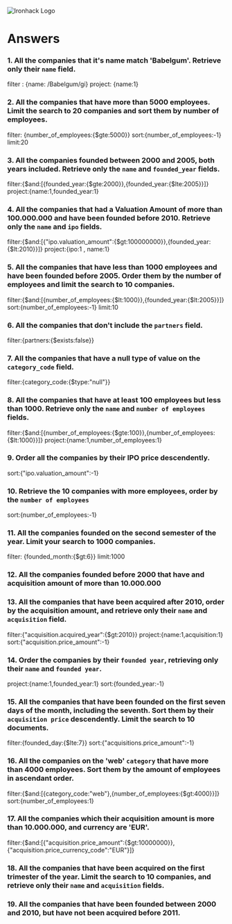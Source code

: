 ![Ironhack Logo](https://i.imgur.com/1QgrNNw.png)

# Answers

### 1. All the companies that it's name match 'Babelgum'. Retrieve only their `name` field.

<!-- Your Code Goes Here -->
filter : {name: /Babelgum/gi} 
project: {name:1}

### 2. All the companies that have more than 5000 employees. Limit the search to 20 companies and sort them by **number of employees**.

<!-- Your Code Goes Here -->
filter: {number_of_employees:{$gte:5000}}
sort:{number_of_employees:-1}
limit:20

### 3. All the companies founded between 2000 and 2005, both years included. Retrieve only the `name` and `founded_year` fields.

<!-- Your Code Goes Here -->
filter:{$and:[{founded_year:{$gte:2000}},{founded_year:{$lte:2005}}]}
project:{name:1,founded_year:1}

### 4. All the companies that had a Valuation Amount of more than 100.000.000 and have been founded before 2010. Retrieve only the `name` and `ipo` fields.

<!-- Your Code Goes Here -->
filter:{$and:[{"ipo.valuation_amount":{$gt:100000000}},{founded_year:{$lt:2010}}]}
project:{ipo:1 , name:1}
### 5. All the companies that have less than 1000 employees and have been founded before 2005. Order them by the number of employees and limit the search to 10 companies.

<!-- Your Code Goes Here -->
filter:{$and:[{number_of_employees:{$lt:1000}},{founded_year:{$lt:2005}}]}
sort:{number_of_employees:-1}
limit:10

### 6. All the companies that don't include the `partners` field.

<!-- Your Code Goes Here -->

filter:{partners:{$exists:false}}

### 7. All the companies that have a null type of value on the `category_code` field.

<!-- Your Code Goes Here -->
filter:{category_code:{$type:"null"}}

### 8. All the companies that have at least 100 employees but less than 1000. Retrieve only the `name` and `number of employees` fields.

<!-- Your Code Goes Here -->
filter:{$and:[{number_of_employees:{$gte:100}},{number_of_employees:{$lt:1000}}]}
project:{name:1,number_of_employees:1}

### 9. Order all the companies by their IPO price descendently.

<!-- Your Code Goes Here -->
sort:{"ipo.valuation_amount":-1}

### 10. Retrieve the 10 companies with more employees, order by the `number of employees`

<!-- Your Code Goes Here -->
sort:{number_of_employees:-1}

### 11. All the companies founded on the second semester of the year. Limit your search to 1000 companies.

<!-- Your Code Goes Here -->
filter: {founded_month:{$gt:6}}
limit:1000

<!-- ### 12. All the companies that have been 'deadpooled' after the third year. -->

<!-- Your Code Goes Here -->

### 12. All the companies founded before 2000 that have and acquisition amount of more than 10.000.000

<!-- Your Code Goes Here -->

### 13. All the companies that have been acquired after 2010, order by the acquisition amount, and retrieve only their `name` and `acquisition` field.

<!-- Your Code Goes Here -->
filter:{"acquisition.acquired_year":{$gt:2010}}
project:{name:1,acquisition:1}
sort:{"acquisition.price_amount":-1}

### 14. Order the companies by their `founded year`, retrieving only their `name` and `founded year`.

<!-- Your Code Goes Here -->
project:{name:1,founded_year:1}
sort:{founded_year:-1}

### 15. All the companies that have been founded on the first seven days of the month, including the seventh. Sort them by their `acquisition price` descendently. Limit the search to 10 documents.

<!-- Your Code Goes Here -->

filter:{founded_day:{$lte:7}}
sort:{"acquisitions.price_amount":-1}

### 16. All the companies on the 'web' `category` that have more than 4000 employees. Sort them by the amount of employees in ascendant order.

<!-- Your Code Goes Here -->
filter:{$and:[{category_code:"web"},{number_of_employees:{$gt:4000}}]}
sort:{number_of_employees:1}

### 17. All the companies which their acquisition amount is more than 10.000.000, and currency are 'EUR'.

<!-- Your Code Goes Here -->
filter:{$and:[{"acquisition.price_amount":{$gt:10000000}},{"acquisition.price_currency_code":"EUR"}]}

### 18. All the companies that have been acquired on the first trimester of the year. Limit the search to 10 companies, and retrieve only their `name` and `acquisition` fields.

<!-- Your Code Goes Here -->

### 19. All the companies that have been founded between 2000 and 2010, but have not been acquired before 2011.

<!-- Your Code Goes Here -->
